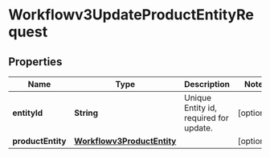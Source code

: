 

# Workflowv3UpdateProductEntityRequest


## Properties

| Name | Type | Description | Notes |
|------------ | ------------- | ------------- | -------------|
|**entityId** | **String** | Unique Entity id, required for update. |  [optional] |
|**productEntity** | [**Workflowv3ProductEntity**](Workflowv3ProductEntity.md) |  |  [optional] |



